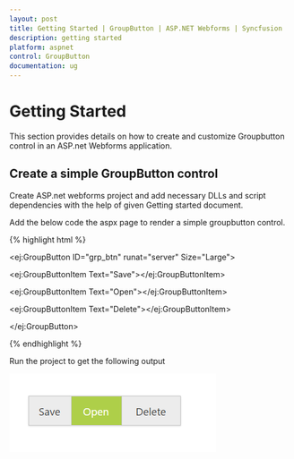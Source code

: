 ```yaml
---
layout: post
title: Getting Started | GroupButton | ASP.NET Webforms | Syncfusion
description: getting started
platform: aspnet
control: GroupButton
documentation: ug
---
```


# Getting Started

This section provides details on how to create and customize Groupbutton control in an ASP.net Webforms application.

## Create a simple GroupButton control

Create ASP.net webforms project and add necessary DLLs and script dependencies with the help of given Getting started document.

Add the below code the aspx page to render a simple groupbutton control.

{% highlight html %}

<ej:GroupButton ID="grp_btn" runat="server"  Size="Large">

<Items>

<ej:GroupButtonItem Text="Save"></ej:GroupButtonItem>

<ej:GroupButtonItem Text="Open"></ej:GroupButtonItem>

<ej:GroupButtonItem Text="Delete"></ej:GroupButtonItem>

</Items>

</ej:GroupButton>

{% endhighlight %}

Run the project to get the following output

![](Getting-Started_images/grpbtn.png)

